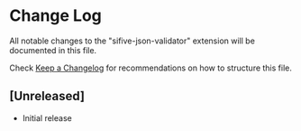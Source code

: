 # Change Log

All notable changes to the "sifive-json-validator" extension will be documented in this file.

Check [Keep a Changelog](http://keepachangelog.com/) for recommendations on how to structure this file.

## [Unreleased]

- Initial release
